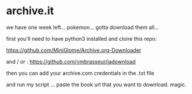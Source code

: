 # archive.it
we have one week left... pokemon... gotta download them all...

first you'll need to have python3 installed and clone this repo:

https://github.com/MiniGlome/Archive.org-Downloader

and / or :
https://github.com/vmbrasseur/iadownload

then you can add your archive.com credentials in the .txt file

and run my script ... paste the book url that you want to download. magic.

